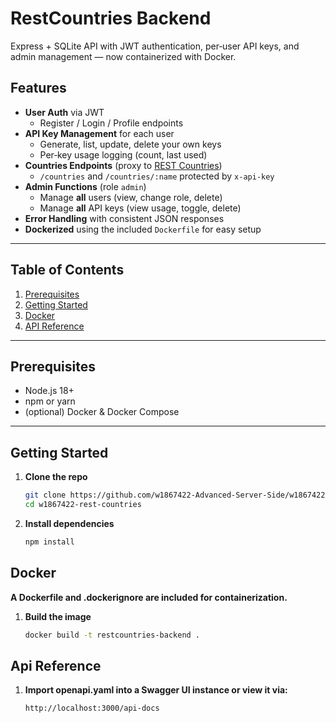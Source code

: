 # RestCountries Backend

Express + SQLite API with JWT authentication, per‑user API keys, and admin management — now containerized with Docker.

## Features

- **User Auth** via JWT
    - Register / Login / Profile endpoints
- **API Key Management** for each user
    - Generate, list, update, delete your own keys
    - Per‑key usage logging (count, last used)
- **Countries Endpoints** (proxy to [REST Countries](https://restcountries.com))
    - `/countries` and `/countries/:name` protected by `x-api-key`
- **Admin Functions** (role `admin`)
    - Manage **all** users (view, change role, delete)
    - Manage **all** API keys (view usage, toggle, delete)
- **Error Handling** with consistent JSON responses
- **Dockerized** using the included `Dockerfile` for easy setup

---

## Table of Contents

1. [Prerequisites](#prerequisites)
2. [Getting Started](#getting-started)
3. [Docker](#docker)
4. [API Reference](#api-reference)

---

## Prerequisites

- Node.js 18+
- npm or yarn
- (optional) Docker & Docker Compose

---

## Getting Started

1. **Clone the repo**
   ```bash
   git clone https://github.com/w1867422-Advanced-Server-Side/w1867422-rest-countries.git
   cd w1867422-rest-countries
   
2. **Install dependencies**
    ```bash
    npm install

## Docker
**A Dockerfile and .dockerignore are included for containerization.**

1. **Build the image**
    
    ```bash
   docker build -t restcountries-backend .
   
## Api Reference
1. **Import openapi.yaml into a Swagger UI instance or view it via:**
    ```bash
   http://localhost:3000/api-docs
